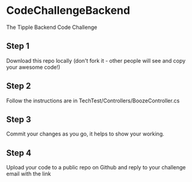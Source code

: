 # CodeChallengeBackend
The Tipple Backend Code Challenge

## Step 1
Download this repo locally (don't fork it - other people will see and copy your awesome code!)

## Step 2
Follow the instructions are in 
TechTest/Controllers/BoozeController.cs

## Step 3
Commit your changes as you go, it helps to show your working.

## Step 4
Upload your code to a public repo on Github and reply to your challenge email with the link
